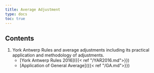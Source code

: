```yaml
---
title: Average Adjustment
type: docs
toc: true
---
```

## Contents

  1. York Antwerp Rules and average adjustments including its practical application and
methodology of adjustments.
     * [York Antwerp Rules 2016]({{< ref "/YAR2016.md">}})
     * [Application of General Average]({{< ref "/GA.md">}})

